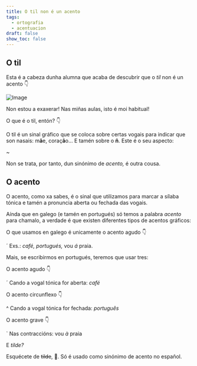 ```yaml
---
title: O til non é un acento
tags:
  - ortografia
  - acentuacion
draft: false
show_toc: false
---
```

## O til
Esta é a cabeza dunha alumna que acaba de descubrir que o *til* non é un acento 👇

![Image](https://media4.giphy.com/media/v1.Y2lkPTc5MGI3NjExNzhyZDVuMWZ2OTlzOWh6eWs3NjVpcmZndzVicjQ2ZGFqenp6cTZ5OCZlcD12MV9pbnRlcm5hbF9naWZfYnlfaWQmY3Q9Zw/l4FGvUYI0tETAQwGk/giphy.gif)

Non estou a exaxerar! Nas miñas aulas, isto é moi habitual!

O que é o til, entón? 👇

O til é un sinal gráfico que se coloca sobre certas vogais para indicar que son nasais: m**ã**e, coraç**ã**o...
E tamén sobre o **ñ**. Este é o seu aspecto: 

<e-moji> ~ </e-moji>

Non se trata, por tanto, dun sinónimo de *acento,* é outra cousa. 

## O acento

O acento, como xa sabes, é o sinal que utilizamos para marcar a sílaba tónica e tamén a pronuncia aberta ou fechada das vogais. 

Aínda que en galego (e tamén en portugués) só temos a palabra *acento* para chamalo, a verdade é que existen diferentes tipos de acentos gráficos: 

O que usamos en galego é unicamente o acento agudo 👇 

<e-moji> ´ </e-moji>
Exs.: *café, portugués,* vou *á* praia.

Mais, se escribirmos en portugués, teremos que usar tres:

O acento agudo 👇

<e-moji> ´ </e-moji>
Cando a vogal tónica for aberta: *café*

O acento circunflexo 👇

<e-moji> ^ </e-moji>
Cando a vogal tónica for fechada: *português*

O acento grave 👇

<e-moji> ` </e-moji>
Nas contraccións: vou *à* praia


E *tilde?*

Esquécete de ~~tilde~~, 🙏. Só é usado como sinónimo de acento no español.
